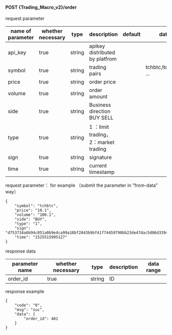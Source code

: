 ﻿#### POST {Trading_Macro_v2}/order  

request parameter

| name of parameter | whether necessary  | type | description              | default | data range                    |
| -------- | -------- | ------ | ------------------------- | ------ | --------------------------- |
| api_key  | true     | string | apikey distributed by platfrom      |        |                             |
| symbol   | true     | string | trading pairs       |        | tchbtc,ltcbtc,ethbitcny ... |
| price    | true     | string | order price        |        |                             |
| volume   | true     | string | order amount          |        |                             |
| side     | true     | string | Business direction BUY  SELL    |        |                             |
| type     | true     | string | 1 ：limit trading，2：market trading |        |                             |
| sign     | true     | string | signature             |        |                             |
| time     | true     | string | current timestamp            |        |                             |

request parameter： for example （submit the parameter in "from-data" way）

```
{
	"symbol": "tchbtc",
	"price": "10.1",
	"volume": "100.1",
	"side": "BUY",
	"type": "1",
	"sign": "d753734a6b94c051a0b9e4ca99a10bf2843b9bf41f74459790bb23de47dac5d06d339408e388adee614a84ad813a00f302104c88b062a685b0573b089e037c65",
	"time": "1525515995127"
}
```

response data

| parameter name  | whether necessary  | type | description  | data range  |
| -------- | -------- | -------- | ------ | -------- |
| order_id | true     | string   | ID |          |

response example

```
{
	"code": "0",
	"msg": "suc",
	"data": {
		"order_id": 481
	}
}
```